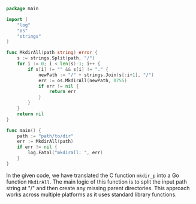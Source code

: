 ```go
package main

import (
	"log"
	"os"
	"strings"
)

func MkdirAll(path string) error {
	s := strings.Split(path, "/")
	for i := 0; i < len(s)-1; i++ {
		if s[i] != "" && s[i] != "." {
			newPath := "/" + strings.Join(s[:i+1], "/")
			err := os.MkdirAll(newPath, 0755)
			if err != nil {
				return err
			}
		}
	}
	return nil
}

func main() {
	path := "path/to/dir"
	err := MkdirAll(path)
	if err != nil {
		log.Fatal("mkdirall: ", err)
	}
}
```

In the given code, we have translated the C function `mkdir_p` into a Go function `MkdirAll`. The main logic of this function is to split the input path string at "/" and then create any missing parent directories. This approach works across multiple platforms as it uses standard library functions.
